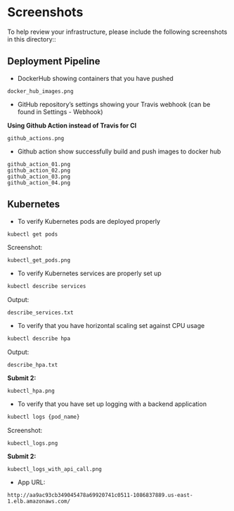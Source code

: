 # Screenshots
To help review your infrastructure, please include the following screenshots in this directory::

## Deployment Pipeline
* DockerHub showing containers that you have pushed
```
docker_hub_images.png
```

* GitHub repository’s settings showing your Travis webhook (can be found in Settings - Webhook)

**Using Github Action instead of Travis for CI**
```
github_actions.png
```
* Github action show successfully build and push images to docker hub
```
github_action_01.png
github_action_02.png
github_action_03.png
github_action_04.png
```

## Kubernetes
* To verify Kubernetes pods are deployed properly
```bash
kubectl get pods
```
Screenshot:
```
kubectl_get_pods.png
```
* To verify Kubernetes services are properly set up
```bash
kubectl describe services
```
Output:
```
describe_services.txt
```
* To verify that you have horizontal scaling set against CPU usage
```bash
kubectl describe hpa
```
Output:
```
describe_hpa.txt
```
**Submit 2:**
```
kubectl_hpa.png
```
* To verify that you have set up logging with a backend application
```bash
kubectl logs {pod_name}
```
Screenshot:
```
kubectl_logs.png
```
**Submit 2:**
```
kubectl_logs_with_api_call.png
```

* App URL:
```
http://aa9ac93cb349045478a69920741c0511-1086837889.us-east-1.elb.amazonaws.com/
```
